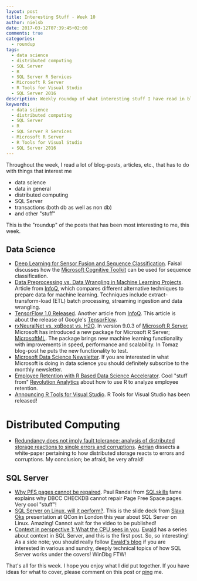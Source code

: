```yaml
---
layout: post
title: Interesting Stuff - Week 10
author: nielsb
date: 2017-03-12T07:39:45+02:00
comments: true
categories:
  - roundup
tags:
  - data science
  - distributed computing
  - SQL Server
  - R
  - SQL Server R Services
  - Microsoft R Server
  - R Tools for Visual Studio
  - SQL Server 2016
description: Weekly roundup of what interesting stuff I have read in blogs etc.
keywords:
  - data science
  - distributed computing
  - SQL Server
  - R
  - SQL Server R Services
  - Microsoft R Server
  - R Tools for Visual Studio
  - SQL Server 2016   
---
```


Throughout the week, I read a lot of blog-posts, articles, etc., that has to do with things that interest me

* data science
* data in general
* distributed computing
* SQL Server
* transactions (both db as well as non db)
* and other "stuff"

This is the "roundup" of the posts that has been most interesting to me, this week. 

<!--more-->

## Data Science

* [Deep Learning for Sensor Fusion and Sequence Classification][1]. Faisal discusses how the [Microsoft Cognitive Toolkit][2] can be used for sequence classification.
* [Data Preprocessing vs. Data Wrangling in Machine Learning Projects][3]. Article from [InfoQ][iq], which compares different alternative techniques to prepare data for machine learning. Techniques include extract-transform-load (ETL) batch processing, streaming ingestion and data wrangling.
* [TensorFlow 1.0 Released][4]. Another article from [InfoQ][iq]. This article is about the release of Google's [TensorFlow][5].
* [rxNeuralNet vs. xgBoost vs. H2O][6]. In version 9.0.3 of [Microsoft R Server][7], Microsoft has introduced a new package for Microsoft R Server; [MicrosoftML][8]. The package brings new machine learning functionality with improvements in speed, performance and scalability. In Tomaz blog-post he puts the new functionality to test.
* [Microsoft Data Science Newsletter][9]. If you are interested in what Microsoft is doing in data science you should definitely subscribe to the monthly newsletter.
* [Employee Retention with R Based Data Science Accelerator][10]. Cool "stuff from" [Revolution Analytics][ra] about how to use R to analyze employee retention.
* [Announcing R Tools for Visual Studio][11]. R Tools for Visual Studio has been released! 

# Distributed Computing

* [Redundancy does not imply fault tolerance: analysis of distributed storage reactions to single errors and corruptions][12]. [Adrian][mp] dissects a white-paper pertaining to how distributed storage reacts to errors and corruptions. My conclusion; be afraid, be very afraid!

## SQL Server

* [Why PFS pages cannot be repaired][13]. Paul Randal from [SQLskills][14] fame explains why DBCC CHECKDB cannot repair Page Free Space pages. Very cool "stuff"!
* [SQL  Server  on  Linux, will it perform?][15]. This is the slide deck from [Slava Oks][16] presentation at QCon in London this year about SQL Server on Linux. Amazing! Cannot wait for the video to be published!
* [Context in perspective 1: What the CPU sees in you][17]. [Ewald][18] has a series about context in SQL Server, and this is the first post. So, so interesting! As a side note; you should really follow [Ewald's blog][18] if you are interested in various and sundry, deeply technical topics of how SQL Server works under the covers! WinDbg FTW!

That's all for this week. I hope you enjoy what I did put together. If you have ideas for what to cover, please comment on this post or [ping][ma] me.

[ma]: mailto:niels.it.berglund@gmail.com
[mp]: https://blog.acolyer.org
[iq]: https://www.infoq.com/
[ra]: http://blog.revolutionanalytics.com
[1]: https://fwaris.wordpress.com/2017/03/04/deep-learning-for-sensor-fusion-and-sequence-classification/
[2]: https://github.com/Microsoft/CNTK/wiki
[3]: https://www.infoq.com/articles/ml-data-processing
[4]: https://www.infoq.com/news/2017/03/TensorFlow-Release-1
[5]: https://en.wikipedia.org/wiki/TensorFlow
[6]: https://tomaztsql.wordpress.com/2017/02/20/rxneuralnet-vs-xgboost-vs-h2o/
[7]: https://msdn.microsoft.com/en-us/microsoft-r/microsoft-r-getting-started
[8]: https://msdn.microsoft.com/microsoft-r/microsoftml-introduction
[9]: https://info.microsoft.com/advanced-analytics-data-science-newsletter.html
[10]: http://blog.revolutionanalytics.com/2017/03/employee-retention.html
[11]: https://blogs.technet.microsoft.com/machinelearning/2016/03/09/announcing-r-tools-for-visual-studio-2/
[12]: https://blog.acolyer.org/2017/03/08/redundancy-does-not-imply-fault-tolerance-analysis-of-distributed-storage-reactions-to-single-errors-and-corruptions/
[13]: https://www.sqlskills.com/blogs/paul/why-pfs-pages-cannot-be-repaired/
[14]: https://www.sqlskills.com
[15]: https://qconlondon.com/system/files/presentation-slides/slavaoks_sqlpal_qconfinal.pdf
[16]: https://blogs.msdn.microsoft.com/slavao
[17]: http://sqlonice.com/context-in-perspective-1-what-the-cpu-sees-in-you/
[18]: http://sqlonice.com
